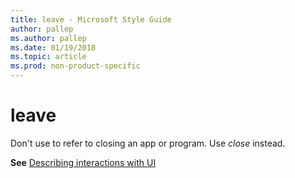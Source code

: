 ```yaml
---
title: leave - Microsoft Style Guide
author: pallep
ms.author: pallep
ms.date: 01/19/2018
ms.topic: article
ms.prod: non-product-specific
---
```


# leave

Don't use to refer to closing an app or program. Use *close* instead. 

**See** [Describing interactions with UI](/style-guide/procedures-instructions/describing-interactions-with-ui)
